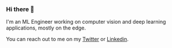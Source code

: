 ### Hi there 👋

<!--
**jsn5/jsn5** is a ✨ _special_ ✨ repository because its `README.md` (this file) appears on your GitHub profile.

I'm Jaison, I work on computer vision and deep learning applications, mostly on e

- 🔭 I’m currently working on computer vision on the edge
- 🌱 I’m currently learning pytorch
- 👯 I’m looking to collaborate on ...
- 🤔 I’m looking for help with ...
- 💬 Ask me about ...
- 📫 How to reach me: ...
- 😄 Pronouns: ...
- ⚡ Fun fact: ...
-->


I'm an ML Engineer working on computer vision and deep learning applications, mostly on the edge. 


You can reach out to me on my <a href="https://twitter.com/jaisonsaji">Twitter</a> or <a href="https://linkedin.com/in/jaisonsaji">Linkedin</a>. 
